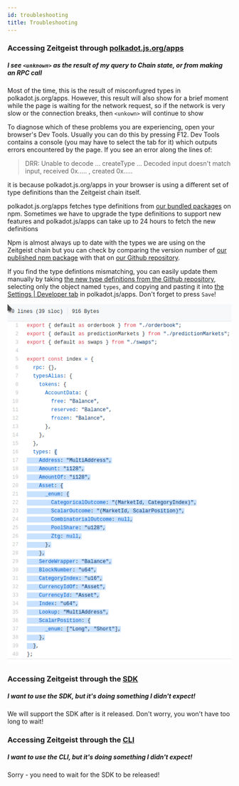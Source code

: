 ```yaml
---
id: troubleshooting
title: Troubleshooting
---
```




### Accessing Zeitgeist through [polkadot.js.org/apps](https://polkadot.js.org/apps/?rpc=wss%3A%2F%2Fbp-rpc.zeitgeist.pm)

##### I see `<unknown>` as the result of my query to Chain state, or from making an RPC call

Most of the time, this is the result of misconfugred types in polkadot.js.org/apps.
However, this result will also show for a brief moment while the page is waiting for the network request, so if the network is very slow or the connection breaks, then `<unkown>` will continue to show

To diagnose which of these problems you are experiencing, open your browser's Dev Tools. Usually you can do this by pressing F12.
Dev Tools contains a console (you may have to select the tab for it) which outputs errors encountered by the page.
If you see an error along the lines of:
> DRR: Unable to decode ... createType ... Decoded input doesn't match input, received 0x..... , created 0x.....

it is because polkadot.js.org/apps in your browser is using a different set of type definitions than the Zeitgeist chain itself.

polkadot.js.org/apps fetches type definitions from [our bundled packages](https://www.npmjs.com/search?q=%40zeitgeistpm) on npm.
Sometimes we have to upgrade the type definitions to support new features and polkadot.js/apps can take up to 24 hours to fetch the new definitions

Npm is almost always up to date with the types we are using on the Zeitgeist chain but you can check by comparing the version number
of [our published npm package](https://www.npmjs.com/package/@zeitgeistpm/type-defs) with that on [our Github repository](https://github.com/zeitgeistpm/tools/blob/main/packages/type-defs/package.json).

If you find the type defintions mismatching, you can easily update them manually by taking [the new type definitions from the Github repository](https://github.com/zeitgeistpm/tools/blob/main/packages/type-defs/src/index.ts), selecting only the object named `types`,
and copying and pasting it into [the Settings | Developer tab](https://polkadot.js.org/apps/?rpc=wss%3A%2F%2Fbp-rpc.zeitgeist.pm#/settings/developer) in polkadot.js/apps.
Don't forget to press `Save`!

![selecting type definitions](./../static/img/type-def_selection.png)



### Accessing Zeitgeist through the [SDK](https://github.com/zeitgeistpm/tools)

##### I want to use the SDK, but it's doing something I didn't expect!

We will support the SDK after is it released. Don't worry, you won't have too long to wait!

### Accessing Zeitgeist through the [CLI](https://github.com/zeitgeistpm/tools)


##### I want to use the CLI, but it's doing something I didn't expect!

Sorry - you need to wait for the SDK to be released!
